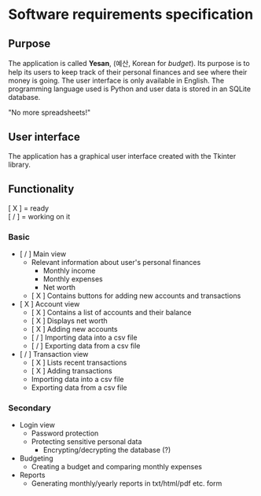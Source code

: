 # Software requirements specification

## Purpose

The application is called **Yesan**, (예산, Korean for *budget*). Its purpose is to help its users to keep track of their personal finances and see where their money is going. The user interface is only available in English. The programming language used is Python and user data is stored in an SQLite database.

"No more spreadsheets!"

## User interface

The application has a graphical user interface created with the Tkinter library.

## Functionality

[ X ] = ready  
[ / ] = working on it

### Basic

- [ / ] Main view
  - Relevant information about user's personal finances
    - Monthly income
    - Monthly expenses
    - Net worth
  - [ X ] Contains buttons for adding new accounts and transactions
- [ X ] Account view
  - [ X ] Contains a list of accounts and their balance
  - [ X ] Displays net worth
  - [ X ] Adding new accounts
  - [ / ] Importing data into a csv file
  - [ / ] Exporting data from a csv file
- [ / ] Transaction view
  - [ X ] Lists recent transactions
  - [ X ] Adding transactions
  - Importing data into a csv file
  - Exporting data from a csv file

### Secondary

- Login view
  - Password protection
  - Protecting sensitive personal data
    - Encrypting/decrypting the database (?)
- Budgeting
  - Creating a budget and comparing monthly expenses
- Reports
  - Generating monthly/yearly reports in txt/html/pdf etc. form
